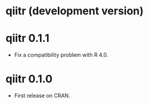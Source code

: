 # qiitr (development version)

# qiitr 0.1.1

* Fix a compatibility problem with R 4.0.

# qiitr 0.1.0

* First release on CRAN.
